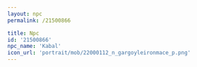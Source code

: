 ```yaml
---
layout: npc
permalink: /21500866

title: Npc
id: '21500866'
npc_name: 'Kabal'
icon_url: 'portrait/mob/22000112_n_gargoyleironmace_p.png'
---
```


